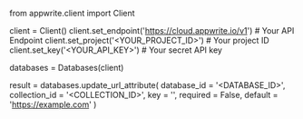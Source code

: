 from appwrite.client import Client

client = Client()
client.set_endpoint('https://cloud.appwrite.io/v1') # Your API Endpoint
client.set_project('<YOUR_PROJECT_ID>') # Your project ID
client.set_key('<YOUR_API_KEY>') # Your secret API key

databases = Databases(client)

result = databases.update_url_attribute(
    database_id = '<DATABASE_ID>',
    collection_id = '<COLLECTION_ID>',
    key = '',
    required = False,
    default = 'https://example.com'
)
